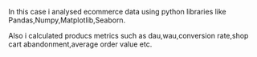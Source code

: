 In this case i analysed ecommerce data using python libraries like Pandas,Numpy,Matplotlib,Seaborn.

Also i calculated producs metrics such as dau,wau,conversion rate,shop cart abandonment,average order value etc.
